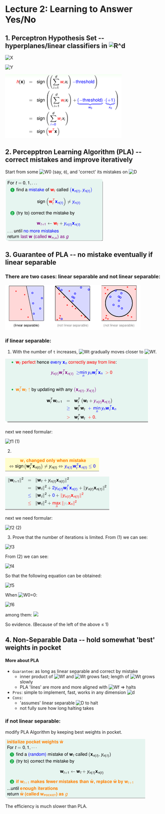 # Lecture 2: Learning to Answer Yes/No

## 1. Perceptron Hypothesis Set -- hyperplanes/linear classifiers in ![R^d][1]
![X][2]

![Y][3]

![](./static/lec2_1.png)

## 2. Percepptron Learning Algorithm (PLA) -- correct mistakes and improve iteratively
Start from some ![W0][4] (say, `0`), and 'correct' its mistakes on ![D][5]

![](./static/lec2_2.png)

## 3. Guarantee of PLA -- no mistake eventually if linear separable
### There are two cases: linear separable and not linear separable:

![](./static/lec2_3.png)

### if linear separable:
1. With the number of `t` increases, ![Wt][6] gradually moves closer to ![Wf][7].

![](./static/lec2_4.png)

next we need formular:

![f1][8] (1)

2.

![](./static/lec2_5.png)

![](./static/lec2_6.png)

next we need formular:

![f2][9] (2)

3. Prove that the number of iterations is limited.
From (1) we can see:

![f3][10]

From (2) we can see:

![f4][11]

So that the following equation can be obtained:

![f5][12]

When ![W0=0][14]:

![f6][13]

among them: ![][15]

So evidence. (Because of the left of the above ≤ 1)

## 4. Non-Separable Data -- hold somewhat 'best' weights in pocket
#### More about PLA
- `Guarantee`: as long as linear separable and correct by mistake
  - inner product of ![Wf][7] and ![Wt][6] grows fast; length of ![Wt][6] grows slowly
  - PLA 'lines' are more and more aligned with ![Wf][7] => halts
- `Pros`: simple to implement, fast, works in any dimension ![d][16]
- `Cons`:
  - 'assumes' linear separable ![D][5] to halt
  - not fully sure how long halting takes

### if not linear separable:
modify PLA Algorithm by keeping best weights in pocket.

![](./static/lec2_7.png)

The efficiency is much slower than PLA.


  [1]: http://chart.apis.google.com/chart?cht=tx&chl=\mathbb{R}^d
  [2]: http://chart.apis.google.com/chart?cht=tx&chl=X%3D%5Cbegin%7Bbmatrix%7D1%26x_1%5E1%26x_2%5E1%26%5Ccdots%26x_d%5E1%5C%5C1%26x_1%5E2%26x_2%5E2%26%5Ccdots%26x_d%5E2%5C%5C%5Cvdots%26%5Cvdots%26%5Cvdots%26%5Cddots%26%5Cvdots%5C%5C1%26x_1%5Ej%26x_2%5Ej%26%5Ccdots%26x_d%5Ej%5C%5C%5Cend%7Bbmatrix%7D
  [3]: http://chart.apis.google.com/chart?cht=tx&chl=%5Cmathcal%7BY%7D%3A%5C%7B%2B1(good)%2C-1(bad)%5C%7D
  [4]: http://chart.apis.google.com/chart?cht=tx&chl=W_0
  [5]: http://chart.apis.google.com/chart?cht=tx&chl=\mathcal{D}
  [6]: http://chart.apis.google.com/chart?cht=tx&chl=W_t
  [7]: http://chart.apis.google.com/chart?cht=tx&chl=W_f
  [8]: http://chart.apis.google.com/chart?cht=tx&chl=w_f%5ETw_%7Bt%2B1%7D%5Cge%20w_f%5ETw_t%2Bmin_ny_nw_f%5ETx_n
  [9]: http://chart.apis.google.com/chart?cht=tx&chl=%7C%7Cw_%7Bt%2B1%7D%7C%7C%5E2%5Cleq%20%7C%7Cw_t%7C%7C%5E2%2Bmax_n%7C%7Cx_n%7C%7C%5E2
  [10]: http://chart.apis.google.com/chart?cht=tx&chl=w_f%5ETw_%7BT%7D%5Cge%20w_f%5ETw_%7BT-1%7D%2Bmin_ny_nw_f%5ETx_n%5Cge%5Cdots%5Cge%20w_f%5ETw_%7B0%7D%2BT%5Ccdot%20min_ny_nw_f%5ETx_n
  [11]: http://chart.apis.google.com/chart?cht=tx&chl=%7C%7Cw_%7BT%7D%7C%7C%5E2%5Cleq%20%7C%7Cw_%7BT-1%7D%7C%7C%5E2%2Bmax_n%7C%7Cx_n%7C%7C%5E2%5Cle%5Cdots%5Cleq%20%7C%7Cw_%7B0%7D%7C%7C%5E2%2BT%5Ccdot%20max_n%7C%7Cx_n%7C%7C%5E2%5Cto%20%7C%7Cw_T%7C%7C%5Cle%5Csqrt%7BT%7Dmax_n%7C%7Cx_n%7C%7C
  [12]: http://chart.apis.google.com/chart?cht=tx&chl=%5Cfrac%7Bw_f%5ETw_T%7D%7B%7C%7Cw_f%7C%7C%5Ccdot%7C%7Cw_T%7C%7C%7D%5Cge%5Cfrac%7Bw_f%5ETw_%7B0%7D%2BT%5Ccdot%20min_ny_nw_f%5ETx_n%7D%7B%7C%7Cw_f%7C%7C%5Ccdot%7C%7Cw_T%7C%7C%7D%5Cge%5Cfrac%7Bw_f%5ETw_%7B0%7D%2BT%5Ccdot%20min_ny_nw_f%5ETx_n%7D%7B%7C%7Cw_f%7C%7C%5Ccdot%5Csqrt%7BT%7Dmax_n%7C%7Cx_n%7C%7C%7D
  [13]: http://chart.apis.google.com/chart?cht=tx&chl=%5Cfrac%7Bw_f%5ETw_T%7D%7B%7C%7Cw_f%7C%7C%5Ccdot%7C%7Cw_T%7C%7C%7D%5Cge%5Cfrac%7BT%5Ccdot%20min_ny_nw_f%5ETx_n%7D%7B%7C%7Cw_f%7C%7C%5Ccdot%5Csqrt%7BT%7Dmax_n%7C%7Cx_n%7C%7C%7D%5Cto%20T%5Cle%20%5Cfrac%7BR%5E2%7D%7B%5Crho%5E2%7D
  [14]:http://chart.apis.google.com/chart?cht=tx&chl=w_0=0
  [15]:http://chart.apis.google.com/chart?cht=tx&chl=R%5E2%3Dmax_n%7C%7Cx_n%7C%7C%5E2%2C%20%5Crho%3Dmin_ny_n%5Cfrac%7Bw_f%5ET%7D%7B%7C%7Cw_f%7C%7C%7Dx_n
  [16]: http://chart.apis.google.com/chart?cht=tx&chl=d

